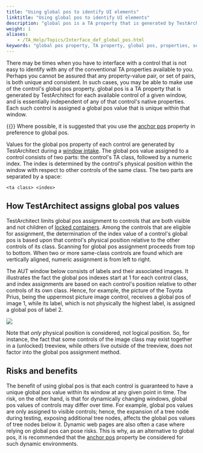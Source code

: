 ```yaml
--- 
title: "Using global pos to identify UI elements"
linktitle: "Using global pos to identify UI elements"
description: "global pos is a TA property that is generated by TestArchitect for each available control of a given window, and is essentially independent of any of that control's native properties. Each such control is assigned a global pos value that is unique within that window."
weight: 1
aliases: 
    - /TA_Help/Topics/Interface_def_global_pos.html
keywords: "global pos property, TA property, global pos, properties, secondary, global pos"
---
```


There may be times when you have to interface with a control that is not easy to identify with any of the conventional TA properties available to you. Perhaps you cannot be assured that any property-value pair, or set of pairs, is both unique and consistent. In such cases, you may be able to make use of the control's global pos property. global pos is a TA property that is generated by TestArchitect for each available control of a given window, and is essentially independent of any of that control's native properties. Each such control is assigned a global pos value that is unique within that window.

{{<note>}} Where possible, it is suggested that you use the [anchor pos](/TA_Help/Topics/Interface_def_anchor_pos_concept.html) property in preference to global pos.

Values for the global pos property of each control are generated by TestArchitect during a [window intake](/TA_Help/Topics/Interface_def_intake.html). The global pos value assigned to a control consists of two parts: the control's TA class, followed by a numeric index. The index is determined by the control's physical position within the window with respect to other controls of the same class. The two parts are separated by a space:

```
<ta class> <index>
```

## How TestArchitect assigns global pos values

TestArchitect limits global pos assignment to controls that are both visible and not children of [locked containers](/TA_Help/Topics/Interface_def_container_class.html). Among the controls that are eligible for assignment, the determination of the index value of a control's global pos is based upon that control's physical position relative to the other controls of its class. Scanning for global pos assignment proceeds from top to bottom. When two or more same-class controls are found which are vertically aligned, numeric assignment is from left to right.

The AUT window below consists of labels and their associated images. It illustrates the fact the global pos indexes start at 1 for each control class, and index assignments are based on each control's position relative to other controls of its own class. Hence, for example, the picture of the Toyota Prius, being the uppermost picture image control, receives a global pos of image 1, while its label, which is not physically the highest label, is assigned a global pos of label 2.

![](/images/TA_Help/Images/global_pos_determination.01.with_arrows.02.png)

Note that *only* physical position is considered, not logical position. So, for instance, the fact that some controls of the image class may exist together in a \(unlocked\) treeview, while others live outside of the treeview, does not factor into the global pos assignment method.

## Risks and benefits

The benefit of using global pos is that each control is guaranteed to have a unique global pos value within its window at any given point in time. The risk, on the other hand, is that for dynamically changing windows, global pos values of controls may differ over time. For example, global pos values are only assigned to visible controls; hence, the expansion of a tree node during testing, exposing additional tree nodes, affects the global pos values of tree nodes below it. Dynamic web pages are also often a case where relying on global pos can pose risks. This is why, as an alternative to global pos, it is recommended that the [anchor pos](/TA_Help/Topics/Interface_def_anchor_pos_concept.html) property be considered for such dynamic environments.


